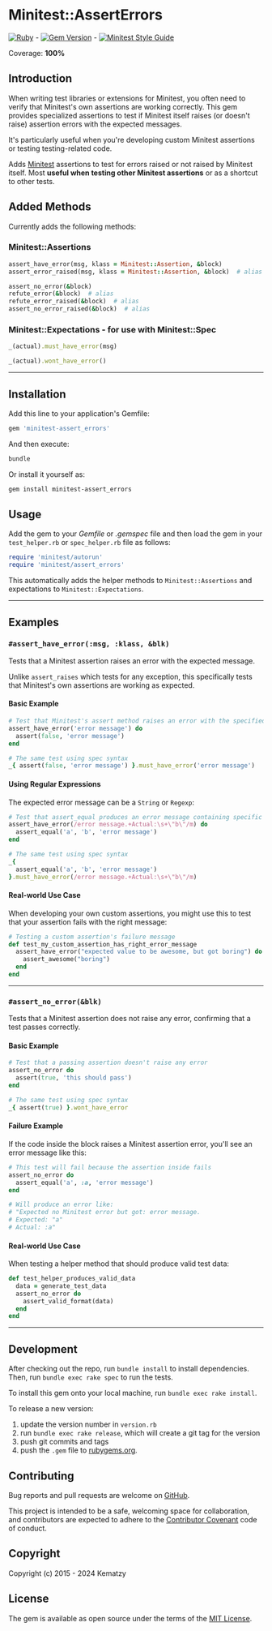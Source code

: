 <!-- markdownlint-disable MD013 MD033 -->

# Minitest::AssertErrors

[![Ruby](https://github.com/kematzy/minitest-assert_errors/actions/workflows/ruby.yml/badge.svg?branch=master)](https://github.com/kematzy/minitest-assert_errors/actions/workflows/ruby.yml) - [![Gem Version](https://badge.fury.io/rb/minitest-assert_errors.svg)](https://badge.fury.io/rb/minitest-assert_errors) - [![Minitest Style Guide](https://img.shields.io/badge/code_style-rubocop-briPghtgreen.svg)](https://github.com/rubocop/rubocop-minitest)

Coverage: **100%**

## Introduction

When writing test libraries or extensions for Minitest, you often need to verify that Minitest's
own assertions are working correctly. This gem provides specialized assertions to test if Minitest
itself raises (or doesn't raise) assertion errors with the expected messages.

It's particularly useful when you're developing custom Minitest assertions or testing
testing-related code.

Adds [Minitest](https://github.com/seattlerb/minitest) assertions to test for errors raised or not raised by Minitest itself. Most **useful when testing other Minitest assertions** or as a shortcut to other tests.

## Added Methods

Currently adds the following methods:

### Minitest::Assertions

```ruby
assert_have_error(msg, klass = Minitest::Assertion, &block)
assert_error_raised(msg, klass = Minitest::Assertion, &block)  # alias

assert_no_error(&block)
refute_error(&block)  # alias
refute_error_raised(&block)  # alias
assert_no_error_raised(&block)  # alias
```

### Minitest::Expectations - for use with Minitest::Spec

```ruby
_(actual).must_have_error(msg)

_(actual).wont_have_error()
```

---

## Installation

Add this line to your application's Gemfile:

```ruby
gem 'minitest-assert_errors'
```

And then execute:

```bash
bundle
```

Or install it yourself as:

```bash
gem install minitest-assert_errors
```

## Usage

Add the gem to your _Gemfile_ or _.gemspec_ file and then load the gem in your
`test_helper.rb` or `spec_helper.rb` file as follows:

```ruby
require 'minitest/autorun'
require 'minitest/assert_errors'
```

This automatically adds the helper methods to `Minitest::Assertions` and expectations
to `Minitest::Expectations`.

---

## Examples

### `#assert_have_error(:msg, :klass, &blk)`

Tests that a Minitest assertion raises an error with the expected message.

Unlike `assert_raises` which tests for any exception, this specifically tests that Minitest's
own assertions are working as expected.

#### Basic Example

```ruby
# Test that Minitest's assert method raises an error with the specified message
assert_have_error('error message') do
  assert(false, 'error message')
end

# The same test using spec syntax
_{ assert(false, 'error message') }.must_have_error('error message')
```

#### Using Regular Expressions

The expected error message can be a `String` or `Regexp`:

```ruby
# Test that assert_equal produces an error message containing specific text
assert_have_error(/error message.+Actual:\s+\"b\"/m) do
  assert_equal('a', 'b', 'error message')
end

# The same test using spec syntax
_{
  assert_equal('a', 'b', 'error message')
}.must_have_error(/error message.+Actual:\s+\"b\"/m)
```

#### Real-world Use Case

When developing your own custom assertions, you might use this to test that your assertion fails with the right message:

```ruby
# Testing a custom assertion's failure message
def test_my_custom_assertion_has_right_error_message
  assert_have_error("expected value to be awesome, but got boring") do
    assert_awesome("boring")
  end
end
```

---

### `#assert_no_error(&blk)`

Tests that a Minitest assertion does not raise any error, confirming that a test passes correctly.

#### Basic Example

```ruby
# Test that a passing assertion doesn't raise any error
assert_no_error do
  assert(true, 'this should pass')
end

# The same test using spec syntax
_{ assert(true) }.wont_have_error
```

#### Failure Example

If the code inside the block raises a Minitest assertion error, you'll see an error message like this:

```ruby
# This test will fail because the assertion inside fails
assert_no_error do
  assert_equal('a', :a, 'error message')
end

# Will produce an error like:
# "Expected no Minitest error but got: error message.
# Expected: "a"
# Actual: :a"
```

#### Real-world Use Case

When testing a helper method that should produce valid test data:

```ruby
def test_helper_produces_valid_data
  data = generate_test_data
  assert_no_error do
    assert_valid_format(data)
  end
end
```

---

## Development

After checking out the repo, run `bundle install` to install dependencies.
Then, run `bundle exec rake spec` to run the tests.

To install this gem onto your local machine, run `bundle exec rake install`.

To release a new version:
  1) update the version number in `version.rb`
  2) run `bundle exec rake release`, which will create a git tag for the version
  3) push git commits and tags
  4) push the `.gem` file to [rubygems.org](https://rubygems.org).

## Contributing

Bug reports and pull requests are welcome on [GitHub](https://github.com/kematzy/minitest-assert_errors).

This project is intended to be a safe, welcoming space for collaboration, and contributors are
expected to adhere to the [Contributor Covenant](contributor-covenant.org) code of conduct.

## Copyright

Copyright (c) 2015 - 2024 Kematzy

## License

The gem is available as open source under the terms of the
[MIT License](http://opensource.org/licenses/MIT).
